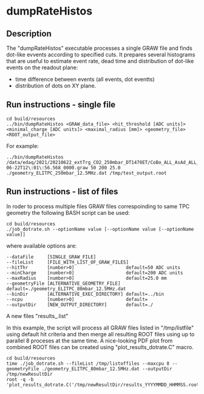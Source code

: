 # dumpRateHistos

## Description

The "dumpRateHistos" executable processes a single GRAW file and finds dot-like evvents according to specified cuts.
It prepares several histograms that are useful to estimate event rate, dead time and distribution of dot-like events on the readout plane:  
- time difference between events (all events, dot eventts)
- distribution of dots on XY plane.

## Run instructions - single file

```
cd build/resources
../bin/dumpRateHistos <GRAW_data_file> <hit_threshold [ADC units]> <minimal_charge [ADC units]> <maximal_radius [mm]> <geometry_file> <ROOT_output_file>
```

For example:
```
../bin/dumpRateHistos /data/edaq/2021/20210622_extTrg_CO2_250mbar_DT1470ET/CoBo_ALL_AsAd_ALL_2021-06-22T12\:01\:56.568_0000.graw 50 200 25.0 ./geometry_ELITPC_250mbar_12.5MHz.dat /tmp/test_output.root
```


## Run instructions - list of files

In roder to process multiple files GRAW files correspoinding to same TPC geometry the following BASH script can be used:
```
cd build/resources
./job_dotrate.sh --optionName value [--optionName value [--optionName value]]
```
where available options are:
```
--dataFile     [SINGLE_GRAW_FILE]
--fileList     [FILE_WITH_LIST_OF_GRAW_FILES]
--hitThr       [number>0]                   default=50 ADC units
--minCharge    [number>0]                   default=200 ADC units
--maxRadius    [number>0]                   default=25.0 mm
--geometryFile [ALTERNATIVE_GEOMETRY_FILE]  default=./geometry_ELITPC_80mbar_12.5MHz.dat
--binDir       [ALTERNATIVE_EXEC_DIRECTORY] default=../bin
--ncpu         [number>0]                   default=
--outputDir    [NEW_OUTPUT_DIRECTORY]       default=./

```
A new files "results_<timestamp>.list" 

In this example, the script will process all GRAW files listed in "/tmp/listfile" using default hit criteria and then merge all resulting ROOT files using up to parallel 8 proceses at the same time.
A nice-looking PDF plot from combined ROOT files can be created using "plot_results_dotrate.C" macro. 
```
cd build/resources
time ./job_dotrate.sh --fileList /tmp/listoffiles --maxcpu 8 --geometryFile ./geometry_ELITPC_80mbar_12.5MHz.dat --outputDir /tmp/newResultDir
root -q -b 'plot_results_dotrate.C('/tmp/newResultDir/results_YYYYMMDD_HHMMSS.root")'

```